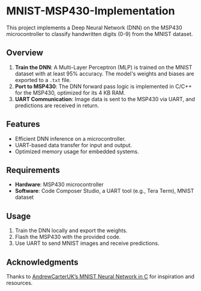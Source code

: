 # MNIST-MSP430-Implementation

This project implements a Deep Neural Network (DNN) on the MSP430 microcontroller to classify handwritten digits (0-9) from the MNIST dataset.  

## Overview  
1. **Train the DNN**: A Multi-Layer Perceptron (MLP) is trained on the MNIST dataset with at least 95% accuracy. The model's weights and biases are exported to a `.txt` file.  
2. **Port to MSP430**: The DNN forward pass logic is implemented in C/C++ for the MSP430, optimized for its 4 KB RAM.  
3. **UART Communication**: Image data is sent to the MSP430 via UART, and predictions are received in return.  

## Features  
- Efficient DNN inference on a microcontroller.  
- UART-based data transfer for input and output.  
- Optimized memory usage for embedded systems.  

## Requirements  
- **Hardware**: MSP430 microcontroller  
- **Software**: Code Composer Studio, a UART tool (e.g., Tera Term), MNIST dataset  

## Usage  
1. Train the DNN locally and export the weights.  
2. Flash the MSP430 with the provided code.  
3. Use UART to send MNIST images and receive predictions.  

## Acknowledgments  
Thanks to [AndrewCarterUK’s MNIST Neural Network in C](https://github.com/AndrewCarterUK/mnist-neural-network-plain-c) for inspiration and resources.  

